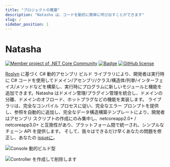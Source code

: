 ```yaml
---
title: "プロジェクトの概要"
description: "Natasha は、コードを動的に簡単に呼び出すことができます"
slug: /
sidebar_position: 1
---
```


# Natasha

[![Member project of .NET Core Community](https://img.shields.io/badge/member%20project%20of-NCC-9e20c9.svg)](https://github.com/dotnetcore) [![Badge](https://img.shields.io/badge/link-996.icu-red.svg)](https://996.icu/#/zh_CN) [![GitHub license](https://img.shields.io/github/license/dotnetcore/natasha.svg)](https://github.com/dotnetcore/Natasha/blob/master/LICENSE)

[Roslyn](https://github.com/dotnet/roslyn) に基づく C# 動的アセンブリ ビルド ライブラリにより、開発者は実行時に C# コードを使用してドメイン/アセンブリ/クラス/構造体/列挙/インターフェイス/メソッドなどを構築し、実行時にプログラムに新しいモジュールと機能を追加できます。Natasha はドメイン管理/プラグイン管理を統合し、ドメインの分離、ドメインのオフロード、ホットプラグなどの機能を実装します。 ライブラリは、完全なコンパイル プロセスに従い、完全なエラー プロンプトを提供し、参照を自動的に追加し、完全なデータ構造構築テンプレートにより、開発者はアセンブリ スクリプトの作成にのみ集中し、netcoreapp2.0+ / netcoreapp3.0+ と互換性があり、プラットフォーム間で統一され、シンプルなチェーン API を提供します。 そして、我々はできるだけ早くあなたの問題を修正し、あなたの [issueに](https://github.com/dotnetcore/Natasha/issues/new)。

![Console 動的ビルド型](/images/console.gif)

![Controller を作成して削除します](/images/create_controller_deletion.gif)
